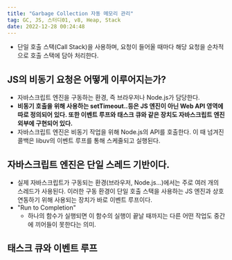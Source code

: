 ```yaml
---
title: "Garbage Collection 자동 메모리 관리"
tag: GC, JS, 스터디01, v8, Heap, Stack
date: 2022-12-28 00:24:48
---
```


- 단일 호출 스택(Call Stack)을 사용하며, 요청이 들어올 때마다 해당 요청을 순차적으로 호출 스택에 담아 처리한다.

## JS의 비동기 요청은 어떻게 이루어지는가?

- 자바스크립트 엔진을 구동하는 환경, 즉 브라우저나 Node.js가 담당한다.
- **비동기 호출을 위해 사용하는 setTimeout..등은 JS 엔진이 아닌 Web API 영역에 따로 정의되어 있다. 또한 이벤트 루프와 태스크 큐와 같은 장치도 자바스크립트 엔진 외부에 구현되어 있다.**
- 자바스크립트 엔진은 비동기 작업을 위해 Node.js의 API를 호출한다. 이 때 넘겨진 콜백은 libuv의 이벤트 루프를 통해 스케줄되고 실행된다.

## 자바스크립트 엔진은 단일 스레드 기반이다.
- 실제 자바스크립트가 구동되는 환경(브라우저, Node.js...)에서는 주로 여러 개의 스레드가 사용된다. 이러한 구동 환경이 단일 호출 스택을 사용하는 JS 엔진과 상호 연동하기 위해 사용되는 장치가 바로 이벤트 루프이다.
- "Run to Completion"
  - 하나의 함수가 실행되면 이 함수의 실행이 끝날 때까지는 다른 어떤 작업도 중간에 끼어들이 못한다는 의미.

## 태스크 큐와 이벤트 루프